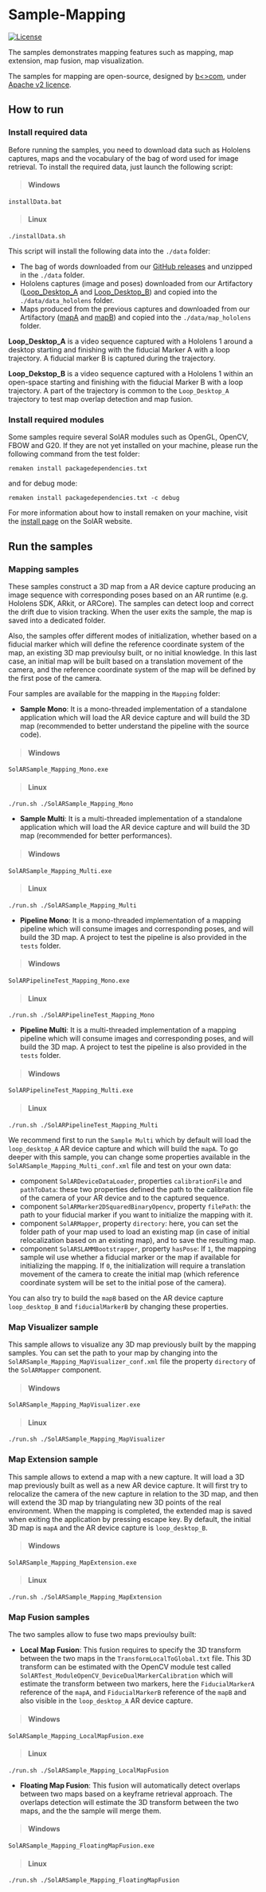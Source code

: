 # Sample-Mapping
[![License](https://img.shields.io/github/license/SolARFramework/SolARModuleTools?style=flat-square&label=License)](https://www.apache.org/licenses/LICENSE-2.0)

The samples demonstrates mapping features such as mapping, map extension, map fusion, map visualization.

The samples for mapping are open-source, designed by [b<>com](https://b-com.com/en), under [Apache v2 licence](https://www.apache.org/licenses/LICENSE-2.0).

## How to run

### Install required data

Before running the samples, you need to download data such as Hololens captures, maps and the vocabulary of the bag of word used for image retrieval.
To install the required data, just launch the following script:

> #### Windows
>
	installData.bat

> #### Linux
>
	./installData.sh

This script will install the following data into the `./data` folder:
- The bag of words downloaded from our [GitHub releases](https://github.com/SolarFramework/binaries/releases/download/fbow%2F0.0.1%2Fwin/fbow_voc.zip) and unzipped in the `./data` folder.
- Hololens captures (image and poses) downloaded from our Artifactory ([Loop_Desktop_A](https://artifact.b-com.com/solar-generic-local/captures/hololens/bcomLab/loopDesktopA.zip) and [Loop_Desktop_B](https://artifact.b-com.com/solar-generic-local/captures/hololens/bcomLab/loopDesktopB.zip)) and copied into the `./data/data_hololens` folder.
- Maps produced from the previous captures and downloaded from our Artifactory ([mapA](https://artifact.b-com.com/solar-generic-local/maps/hololens/bcomLab/loopDesktopA.zip) and [mapB](https://artifact.b-com.com/solar-generic-local/maps/hololens/bcomLab/loopDesktopB.zip)) and copied into the `./data/map_hololens` folder.

<strong>Loop_Desktop_A</strong> is a video sequence captured with a Hololens 1 around a desktop starting and finishing with the fiducial Marker A with a loop trajectory. A fiducial marker B is captured during the trajectory.

<strong>Loop_Dekstop_B</strong> is a video sequence captured with a Hololens 1 within an open-space starting and finishing with the fiducial Marker B with a loop trajectory. A part of the trajectory is common to the `Loop_Desktop_A` trajectory to test map overlap detection and map fusion.


### Install required modules

Some samples require several SolAR modules such as OpenGL, OpenCV, FBOW and G20. If they are not yet installed on your machine, please run the following command from the test folder:

<pre><code>remaken install packagedependencies.txt</code></pre>

and for debug mode:

<pre><code>remaken install packagedependencies.txt -c debug</code></pre>

For more information about how to install remaken on your machine, visit the [install page](https://solarframework.github.io/install/) on the SolAR website.

## Run the samples

### Mapping samples

These samples construct a 3D map from a AR device capture producing an image sequence with corresponding poses based on an AR runtime (e.g. Hololens SDK, ARkit, or ARCore). The samples can detect loop and correct the drift due to vision tracking. When the user exits the sample, the map is saved into a dedicated folder.

Also, the samples offer different modes of initialization, whether based on a fiducial marker which will define the reference coordinate system of the map, an existing 3D map previoulsy built, or no initial knowledge. In this last case, an initial map will be built based on a translation movement of the camera, and the reference coordinate system of the map will be defined by the first pose of the camera.

Four samples are available for the mapping in the `Mapping` folder:
* <strong>Sample Mono</strong>: It is a mono-threaded implementation of a standalone application which will load the AR device capture and will build the 3D map (recommended to better understand the pipeline with the source code).

> #### Windows
>
	SolARSample_Mapping_Mono.exe

> #### Linux
>
	./run.sh ./SolARSample_Mapping_Mono

* <strong>Sample Multi</strong>: It is a multi-threaded implementation of a standalone application which will load the AR device capture and will build the 3D map (recommended for better performances).

> #### Windows
>
	SolARSample_Mapping_Multi.exe

> #### Linux
>
	./run.sh ./SolARSample_Mapping_Multi

* <strong>Pipeline Mono</strong>: It is a mono-threaded implementation of a mapping pipeline which will consume images and corresponding poses, and will build the 3D map. A project to test the pipeline is also provided in the `tests` folder.

> #### Windows
>
	SolARPipelineTest_Mapping_Mono.exe

> #### Linux
>
	./run.sh ./SolARPipelineTest_Mapping_Mono

* <strong>Pipeline Multi</strong>: It is a multi-threaded implementation of a mapping pipeline which will consume images and corresponding poses, and will build the 3D map. A project to test the pipeline is also provided in the `tests` folder.

> #### Windows
>
	SolARPipelineTest_Mapping_Multi.exe

> #### Linux
>
	./run.sh ./SolARPipelineTest_Mapping_Multi

We recommend first to run the `Sample Multi` which by default will load the `loop_desktop_A` AR device capture and which will build the `mapA`. To go deeper with this sample, you can change some properties available in the `SolARSample_Mapping_Multi_conf.xml` file and test on your own data:
* component `SolARDeviceDataLoader`, properties `calibrationFile` and `pathToData`: these two properties defined the path to the calibration file of the camera of your AR device and to the captured sequence.
* component `SolARMarker2DSquaredBinaryOpencv`, property `filePath`: the path to your fiducial marker if you want to initialize the mapping with it.
* component `SolARMapper`, property `directory`: here, you can set the folder path of your map used to load an existing map (in case of initial relocalization based on an existing map), and to save the resulting map.
* component `SolARSLAMMBootstrapper`, property `hasPose`: If `1`, the mapping sample wil use whether a fiducial marker or the map if available for initializing the mapping. If `0`, the initialization will require a translation movement of the camera to create the initial map (which reference coordinate system will be set to the initial pose of the camera).

You can also try to build the `mapB` based on the AR device capture `loop_desktop_B` and `fiducialMarkerB` by changing these properties.

### Map Visualizer sample

This sample allows to visualize any 3D map previously built by the mapping samples. You can set the path to your map by changing into the `SolARSample_Mapping_MapVisualizer_conf.xml` file the property `directory` of the `SolARMapper` component.

> #### Windows
>
	SolARSample_Mapping_MapVisualizer.exe

> #### Linux
>
	./run.sh ./SolARSample_Mapping_MapVisualizer

### Map Extension sample

This sample allows to extend a map with a new capture. It will load a 3D map previously built as well as a new AR device capture. It will first try to relocalize the camera of the new capture in relation to the 3D map, and then will extend the 3D map by triangulating new 3D points of the real environment. When the mapping is completed, the extended map is saved when exiting the application by pressing escape key. By default, the initial 3D map is `mapA` and the AR device capture is `loop_desktop_B`.

> #### Windows
>
	SolARSample_Mapping_MapExtension.exe

> #### Linux
>
	./run.sh ./SolARSample_Mapping_MapExtension

### Map Fusion samples

The two samples allow to fuse two maps previoulsy built:
* <strong>Local Map Fusion</strong>: This fusion requires to specify the 3D transform between the two maps in the `TransformLocalToGlobal.txt` file. This 3D transform can be estimated with the OpenCV module test called `SolARTest_ModuleOpenCV_DeviceDualMarkerCalibration` which will estimate the transform between two markers, here the `FiducialMarkerA` reference of the `mapA`, and `FiducialMarkerB` reference of the `mapB` and also visible in the `loop_desktop_A` AR device capture.

> #### Windows
>
	SolARSample_Mapping_LocalMapFusion.exe

> #### Linux
>
	./run.sh ./SolARSample_Mapping_LocalMapFusion

* <strong>Floating Map Fusion</strong>: This fusion will automatically detect overlaps between two maps based on a keyframe retrieval approach. The overlaps detection will estimate the 3D transform between the two maps, and the the sample will merge them.

> #### Windows
>
	SolARSample_Mapping_FloatingMapFusion.exe

> #### Linux
>
	./run.sh ./SolARSample_Mapping_FloatingMapFusion